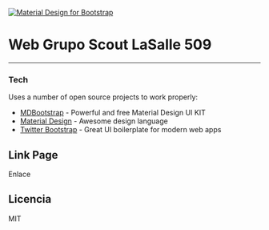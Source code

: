 [![Material Design for Bootstrap](https://mdbootstrap.com/img/Mockups/MDB-post/bootstrap-material-design.jpg)](https://mdbootstrap.com/material-design-for-bootstrap/)
# Web Grupo Scout LaSalle 509
________
### Tech
Uses a number of open source projects to work properly:
* [MDBootstrap](https://mdbootstrap.com/) - Powerful and free Material Design UI KIT
* [Material Design](https://material.io/) - Awesome design language 
* [Twitter Bootstrap](https://getbootstrap.com/) - Great UI boilerplate for modern web apps
## Link Page
Enlace
## Licencia
MIT
